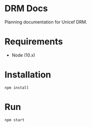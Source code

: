 # DRM Docs
Planning documentation for Unicef DRM.

# Requirements
* Node (10.x)

# Installation
`npm install`

# Run
`npm start`
